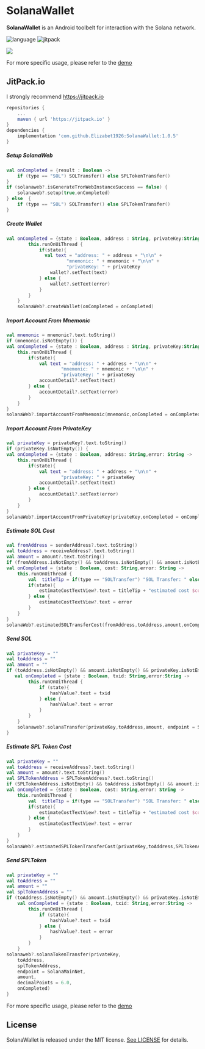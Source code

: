# SolanaWallet
**SolanaWallet** is an Android toolbelt for interaction with the Solana network.

![language](https://img.shields.io/badge/Language-Kotlin-green)
![jitpack](https://img.shields.io/badge/support-jitpack-green)

![](Resource/Demo01.png)

For more specific usage, please refer to the [demo](https://github.com/Elizabet1926/SolanaWallet/tree/master/app)

## JitPack.io

I strongly recommend https://jitpack.io
```groovy
repositories {
    ...
    maven { url 'https://jitpack.io' }
}
dependencies {
    implementation 'com.github.Elizabet1926:SolanaWallet:1.0.5'
}
```

##### Setup SolanaWeb 
```kotlin
val onCompleted = {result : Boolean ->
    if (type == "SOL") SOLTransfer() else SPLTokenTransfer()
}
if (solanaweb?.isGenerateTronWebInstanceSuccess == false) {
    solanaweb?.setup(true,onCompleted)
} else  {
    if (type == "SOL") SOLTransfer() else SPLTokenTransfer()
}
```
##### Create Wallet
```Kotlin
val onCompleted = {state : Boolean, address : String, privateKey:String, mnemonic:String,error: String ->
        this.runOnUiThread {
            if(state){
              val text = "address: " + address + "\n\n" +
                      "mnemonic: " + mnemonic + "\n\n" +
                      "privateKey: " + privateKey
                wallet?.setText(text)
            } else {
                wallet?.setText(error)
            }
        }
    }
    solanaWeb?.createWallet(onCompleted = onCompleted)

```
##### Import Account From Mnemonic
```Kotlin
val mnemonic = mnemonic?.text.toString()
if (mnemonic.isNotEmpty()) {
val onCompleted = {state : Boolean, address : String, privateKey:String,error: String ->
    this.runOnUiThread {
        if(state){
            val text = "address: " + address + "\n\n" +
                    "mnemonic: " + mnemonic + "\n\n" +
                    "privateKey: " + privateKey
            accountDetail?.setText(text)
        } else {
            accountDetail?.setText(error)
        }
    }
}
solanaWeb?.importAccountFromMnemonic(mnemonic,onCompleted = onCompleted)

```
##### Import Account From PrivateKey
```Kotlin
val privateKey = privateKey?.text.toString()
if (privateKey.isNotEmpty()) {
val onCompleted = {state : Boolean, address: String,error: String ->
    this.runOnUiThread {
        if(state){
            val text = "address: " + address + "\n\n" +
                    "privateKey: " + privateKey
            accountDetail?.setText(text)
        } else {
            accountDetail?.setText(error)
        }
    }
}
solanaWeb?.importAccountFromPrivateKey(privateKey,onCompleted = onCompleted)
```
##### Estimate SOL Cost
```Kotlin
val fromAddress = senderAddress?.text.toString()
val toAddress = receiveAddress?.text.toString()
val amount = amount?.text.toString()
if (fromAddress.isNotEmpty() && toAddress.isNotEmpty() && amount.isNotEmpty()) {
val onCompleted = {state : Boolean, cost: String,error: String ->
    this.runOnUiThread {
        val  titleTip = if(type == "SOLTransfer") "SOL Transfer: " else "SPLToken Transfer: "
        if(state){
            estimateCostTextView?.text = titleTip + "estimated cost $cost SOL"
        } else {
            estimateCostTextView?.text = error
        }
    }
}
solanaWeb?.estimatedSOLTransferCost(fromAddress,toAddress,amount,onCompleted = onCompleted)
```

##### Send SOL
```Kotlin
val privateKey = ""
val toAddress = ""
val amount = ""
if (toAddress.isNotEmpty() && amount.isNotEmpty() && privateKey.isNotEmpty()) {
   val onCompleted = {state : Boolean, txid: String,error:String ->
        this.runOnUiThread {
            if (state){
                hashValue?.text = txid
            } else {
                hashValue?.text = error
            }
        }
    }
    solanaweb?.solanaTransfer(privateKey,toAddress,amount, endpoint = SolanaMainNet,onCompleted)
}

```
##### Estimate SPL Token Cost
```Kotlin
val privateKey = ""
val toAddress = receiveAddress?.text.toString()
val amount = amount?.text.toString()
val SPLTokenAddress = SPLTokenAddress?.text.toString()
if (SPLTokenAddress.isNotEmpty() && toAddress.isNotEmpty() && amount.isNotEmpty()) {
val onCompleted = {state : Boolean, cost: String,error: String ->
    this.runOnUiThread {
        val  titleTip = if(type == "SOLTransfer") "SOL Transfer: " else "SPLToken Transfer: "
        if(state){
            estimateCostTextView?.text = titleTip + "estimated cost $cost SOL"
        } else {
            estimateCostTextView?.text = error
        }
    }
}
solanaWeb?.estimatedSPLTokenTransferCost(privateKey,toAddress,SPLTokenAddress,6.0,amount,onCompleted = onCompleted)
```
##### Send SPLToken
```Kotlin
val privateKey = ""
val toAddress = ""
val amount = ""
val splTokenAddress = ""
if (toAddress.isNotEmpty() && amount.isNotEmpty() && privateKey.isNotEmpty() && splTokenAddress.isNotEmpty()) {
    val onCompleted = {state : Boolean, txid: String,error:String ->
        this.runOnUiThread {
            if (state){
                hashValue?.text = txid
            } else {
                hashValue?.text = error
            }
        }
    }
solanaweb?.solanaTokenTransfer(privateKey,
    toAddress,
    splTokenAddress,
    endpoint = SolanaMainNet,
    amount,
    decimalPoints = 6.0,
    onCompleted)
}
```
For more specific usage, please refer to the [demo](https://github.com/Elizabet1926/SolanaWallet/tree/master/app)


## License

SolanaWallet is released under the MIT license. [See LICENSE](https://github.com/Elizabet1926/SolanaWallet/blob/master/LICENSE) for details.
